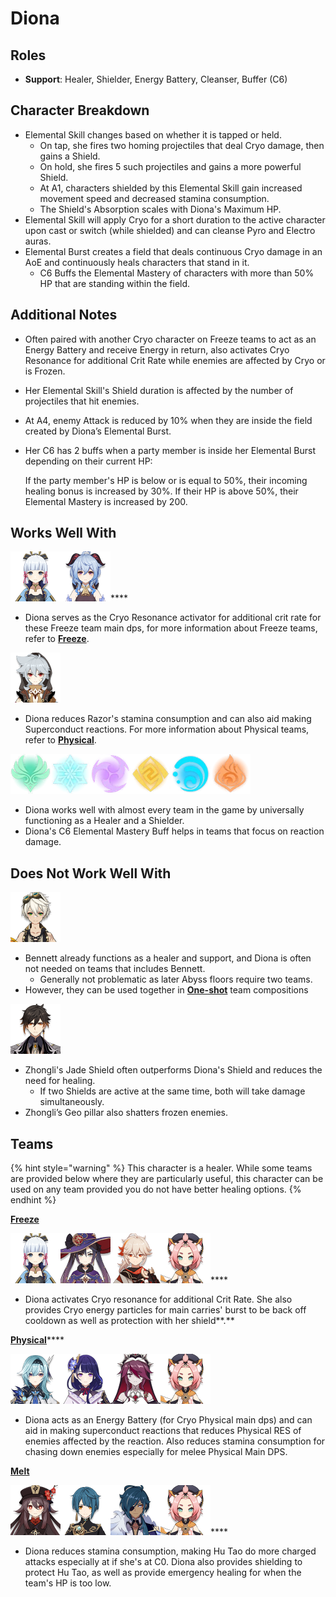 # Diona

## Roles

* **Support**: Healer, Shielder, Energy Battery, Cleanser, Buffer (C6)

## **Character Breakdown**

* Elemental Skill changes based on whether it is tapped or held.
  * On tap, she fires two homing projectiles that deal Cryo damage, then gains a Shield.
  * On hold, she fires 5 such projectiles and gains a more powerful Shield.
  * At A1, characters shielded by this Elemental Skill gain increased movement speed and decreased stamina consumption.
  * The Shield's Absorption scales with Diona's Maximum HP.
* Elemental Skill will apply Cryo for a short duration to the active character upon cast or switch (while shielded) and can cleanse Pyro and Electro auras.
* Elemental Burst creates a field that deals continuous Cryo damage in an AoE and continuously heals characters that stand in it.
  * C6 Buffs the Elemental Mastery of characters with more than 50% HP that are standing within the field.

## **Additional Notes**

* Often paired with another Cryo character on Freeze teams to act as an Energy Battery and receive Energy in return, also activates Cryo Resonance for additional Crit Rate while enemies are affected by Cryo or is Frozen.
* Her Elemental Skill's Shield duration is affected by the number of projectiles that hit enemies.
* At A4, enemy Attack is reduced by 10% when they are inside the field created by Diona’s Elemental Burst.
*   Her C6 has 2 buffs when a party member is inside her Elemental Burst depending on their current HP:

    If the party member's HP is below or is equal to 50%, their incoming healing bonus is increased by 30%. If their HP is above 50%, their Elemental Mastery is increased by 200. 

## **Works Well With**

****![](../../.gitbook/assets/UI_AvatarIcon_Ayaka.png)****![](../../.gitbook/assets/UI_AvatarIcon_Ganyu.png)****

* Diona serves as the Cryo Resonance activator for additional crit rate for these Freeze team main dps, for more information about Freeze teams, refer to [**Freeze**](../../teams/freeze.md).

![](../../.gitbook/assets/UI_AvatarIcon_Razor.png)

* Diona reduces Razor's stamina consumption and can also aid making Superconduct reactions. For more information about Physical teams, refer to [**Physical**](../../teams/physical.md).

![](../../.gitbook/assets/Element_Anemo.webp)![](../../.gitbook/assets/Element_Cryo.webp)![](../../.gitbook/assets/Element_Electro.webp)![](../../.gitbook/assets/Element_Geo.webp)![](../../.gitbook/assets/Element_Hydro.webp)![](../../.gitbook/assets/Element_Pyro.webp)

* Diona works well with almost every team in the game by universally functioning as a Healer and a Shielder.
* Diona's C6 Elemental Mastery Buff helps in teams that focus on reaction damage.

## **Does Not Work Well With**

![](../../.gitbook/assets/UI_AvatarIcon_Bennett.png)

* Bennett already functions as a healer and support, and Diona is often not needed on teams that includes Bennett.
  * Generally not problematic as later Abyss floors require two teams.
* However, they can be used together in [**One-shot**](../../teams/oneshot.md) team compositions

![](../../.gitbook/assets/UI_AvatarIcon_Zhongli.png)

* Zhongli's Jade Shield often outperforms Diona's Shield and reduces the need for healing.
  * If two Shields are active at the same time, both will take damage simultaneously.
* Zhongli’s Geo pillar also shatters frozen enemies.

## Teams

{% hint style="warning" %}
This character is a healer. While some teams are provided below where they are particularly useful, this character can be used on any team provided you do not have better healing options.
{% endhint %}

****[**Freeze**](../../teams/freeze.md)****

****![](../../.gitbook/assets/UI_AvatarIcon_Ayaka.png)****![](../../.gitbook/assets/UI_AvatarIcon_Mona.png)****![](../../.gitbook/assets/UI_AvatarIcon_Kazuha.png)****![](../../.gitbook/assets/UI_AvatarIcon_Diona.png)****

* Diona activates Cryo resonance for additional Crit Rate. She also provides Cryo energy particles for main carries' burst to be back off cooldown as well as protection with her shield**.**

[**Physical**](../../teams/physical.md)****

![](../../.gitbook/assets/UI_AvatarIcon_Eula.png)![](../../.gitbook/assets/UI_AvatarIcon_Shougun.png)![](../../.gitbook/assets/UI_AvatarIcon_Rosaria.png)![](../../.gitbook/assets/UI_AvatarIcon_Diona.png)

* Diona acts as an Energy Battery (for Cryo Physical main dps) and can aid in making superconduct reactions that reduces Physical RES of enemies affected by the reaction. Also reduces stamina consumption for chasing down enemies especially for melee Physical Main DPS.

****[**Melt**](../../teams/melt.md)****

****![](../../.gitbook/assets/UI_AvatarIcon_Hutao.png)****![](../../.gitbook/assets/UI_AvatarIcon_Xingqiu.png)****![](../../.gitbook/assets/UI_AvatarIcon_Kaeya.png)****![](../../.gitbook/assets/UI_AvatarIcon_Diona.png)****

* Diona reduces stamina consumption, making Hu Tao do more charged attacks especially at if she's at C0. Diona also provides shielding to protect Hu Tao, as well as provide emergency healing for when the team's HP is too low.
